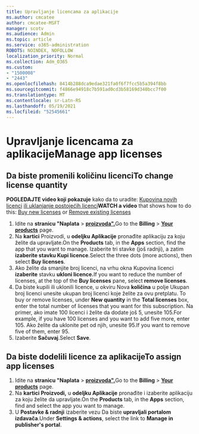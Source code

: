 ```yaml
---
title: Upravljanje licencama za aplikacije
ms.author: cmcatee
author: cmcatee-MSFT
manager: scotv
ms.audience: Admin
ms.topic: article
ms.service: o365-administration
ROBOTS: NOINDEX, NOFOLLOW
localization_priority: Normal
ms.collection: Adm_O365
ms.custom:
- "1500008"
- "2443"
ms.openlocfilehash: 8414b288dca9edae321fa0f6f7fcc5b5a394f8bb
ms.sourcegitcommit: f4866e94918c7b591ad0cd3b58169d340bcc7f00
ms.translationtype: MT
ms.contentlocale: sr-Latn-RS
ms.lasthandoff: 05/19/2021
ms.locfileid: "52545661"
---
```

# <a name="manage-app-licenses"></a><span data-ttu-id="ca808-102">Upravljanje licencama za aplikacije</span><span class="sxs-lookup"><span data-stu-id="ca808-102">Manage app licenses</span></span>

## <a name="to-change-license-quantity"></a><span data-ttu-id="ca808-103">Da biste promenili količinu licenci</span><span class="sxs-lookup"><span data-stu-id="ca808-103">To change license quantity</span></span>

<span data-ttu-id="ca808-104">**POGLEDAJTE video koji pokazuje** kako da to uradite: [Kupovina novih licenci](https://go.microsoft.com/fwlink/p/?linkid=2154857) [ili uklanjanje postojećih licenci](https://go.microsoft.com/fwlink/p/?linkid=2154938)</span><span class="sxs-lookup"><span data-stu-id="ca808-104">**WATCH a video** that shows how to do this: [Buy new licenses](https://go.microsoft.com/fwlink/p/?linkid=2154857) or [Remove existing licenses](https://go.microsoft.com/fwlink/p/?linkid=2154938)</span></span>

1. <span data-ttu-id="ca808-105">Idite na **stranicu "Naplata**  >  **[proizvoda".](https://go.microsoft.com/fwlink/p/?linkid=842054)**</span><span class="sxs-lookup"><span data-stu-id="ca808-105">Go to the **Billing** > **[Your products](https://go.microsoft.com/fwlink/p/?linkid=842054)** page.</span></span>
2. <span data-ttu-id="ca808-106">Na **kartici** Proizvodi, u **odeljku Aplikacije** pronađite aplikaciju za koju želite da upravljate.</span><span class="sxs-lookup"><span data-stu-id="ca808-106">On the **Products** tab, in the **Apps** section, find the app that you want to manage.</span></span> <span data-ttu-id="ca808-107">Izaberite tri stavke (još radnji), a zatim **izaberite stavku Kupi licence**.</span><span class="sxs-lookup"><span data-stu-id="ca808-107">Select the three dots (more actions), then select **Buy licenses**.</span></span>
3. <span data-ttu-id="ca808-108">Ako želite da smanjite broj licenci, na vrhu okna Kupovina licenci **izaberite** stavku **ukloni licence.**</span><span class="sxs-lookup"><span data-stu-id="ca808-108">If you want to reduce the number of licenses, at the top of the **Buy licenses** pane, select **remove licenses**.</span></span>
4. <span data-ttu-id="ca808-109">Da biste kupili ili uklonili licence, u okviru Nova **količina** u polje Ukupan broj licenci unesite ukupan broj licenci koje želite za ovu pretplatu. </span><span class="sxs-lookup"><span data-stu-id="ca808-109">To buy or remove licenses, under **New quantity** in the **Total licenses** box, enter the total number of licenses that you want for this subscription.</span></span> <span data-ttu-id="ca808-110">Na primer, ako imate 100 licenci i želite da dodate još 5, unesite 105.</span><span class="sxs-lookup"><span data-stu-id="ca808-110">For example, if you have 100 licenses and you want to add five more, enter 105.</span></span> <span data-ttu-id="ca808-111">Ako želite da uklonite pet od njih, unesite 95.</span><span class="sxs-lookup"><span data-stu-id="ca808-111">If you want to remove five of them, enter 95.</span></span>
5. <span data-ttu-id="ca808-112">Izaberite **Sačuvaj**.</span><span class="sxs-lookup"><span data-stu-id="ca808-112">Select **Save**.</span></span>

## <a name="to-assign-app-licenses"></a><span data-ttu-id="ca808-113">Da biste dodelili licence za aplikacije</span><span class="sxs-lookup"><span data-stu-id="ca808-113">To assign app licenses</span></span>

1. <span data-ttu-id="ca808-114">Idite na **stranicu "Naplata**  >  **[proizvoda".](https://go.microsoft.com/fwlink/p/?linkid=842054)**</span><span class="sxs-lookup"><span data-stu-id="ca808-114">Go to the **Billing** > **[Your products](https://go.microsoft.com/fwlink/p/?linkid=842054)** page.</span></span>
2. <span data-ttu-id="ca808-115">Na **kartici Proizvodi,** u **odeljku Aplikacije** pronađite i izaberite aplikaciju za koju želite da upravljate.</span><span class="sxs-lookup"><span data-stu-id="ca808-115">On the **Products** tab, in the **Apps** section, find and select the app you want to manage.</span></span>
3. <span data-ttu-id="ca808-116">U **Postavke & radnji** izaberite vezu Da biste **upravljali portalom izdavača**.</span><span class="sxs-lookup"><span data-stu-id="ca808-116">Under **Settings & actions**, select the link to **Manage in publisher's portal**.</span></span>